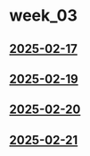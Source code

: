 # week_03 <!-- markmap: foldAll -->
## [2025-02-17](2025-02-17/2025-02-17.html)
## [2025-02-19](2025-02-19/2025-02-19.html)
## [2025-02-20](2025-02-20/2025-02-20.html)
## [2025-02-21](2025-02-21/2025-02-21.html)
